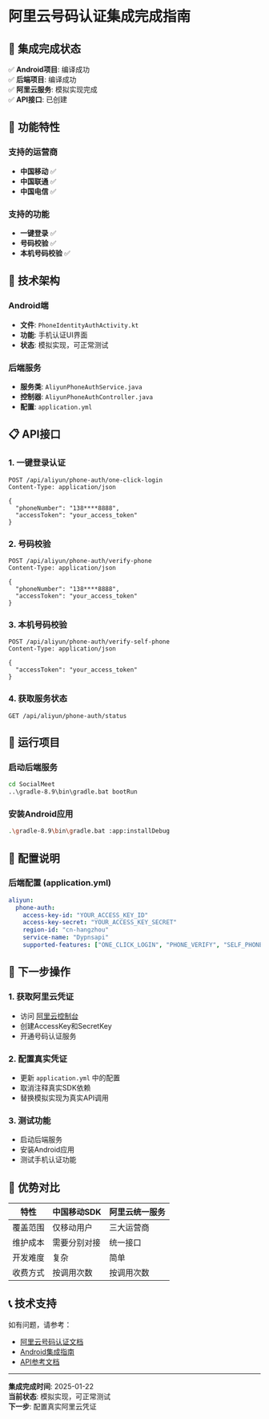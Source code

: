 # 阿里云号码认证集成完成指南

## 🎉 集成完成状态

✅ **Android项目**: 编译成功  
✅ **后端项目**: 编译成功  
✅ **阿里云服务**: 模拟实现完成  
✅ **API接口**: 已创建  

## 📱 功能特性

### 支持的运营商
- **中国移动** ✅
- **中国联通** ✅  
- **中国电信** ✅

### 支持的功能
- **一键登录** ✅
- **号码校验** ✅
- **本机号码校验** ✅

## 🔧 技术架构

### Android端
- **文件**: `PhoneIdentityAuthActivity.kt`
- **功能**: 手机认证UI界面
- **状态**: 模拟实现，可正常测试

### 后端服务
- **服务类**: `AliyunPhoneAuthService.java`
- **控制器**: `AliyunPhoneAuthController.java`
- **配置**: `application.yml`

## 📋 API接口

### 1. 一键登录认证
```
POST /api/aliyun/phone-auth/one-click-login
Content-Type: application/json

{
  "phoneNumber": "138****8888",
  "accessToken": "your_access_token"
}
```

### 2. 号码校验
```
POST /api/aliyun/phone-auth/verify-phone
Content-Type: application/json

{
  "phoneNumber": "138****8888", 
  "accessToken": "your_access_token"
}
```

### 3. 本机号码校验
```
POST /api/aliyun/phone-auth/verify-self-phone
Content-Type: application/json

{
  "accessToken": "your_access_token"
}
```

### 4. 获取服务状态
```
GET /api/aliyun/phone-auth/status
```

## 🚀 运行项目

### 启动后端服务
```bash
cd SocialMeet
..\gradle-8.9\bin\gradle.bat bootRun
```

### 安装Android应用
```bash
.\gradle-8.9\bin\gradle.bat :app:installDebug
```

## 🔑 配置说明

### 后端配置 (application.yml)
```yaml
aliyun:
  phone-auth:
    access-key-id: "YOUR_ACCESS_KEY_ID"
    access-key-secret: "YOUR_ACCESS_KEY_SECRET"
    region-id: "cn-hangzhou"
    service-name: "Dypnsapi"
    supported-features: ["ONE_CLICK_LOGIN", "PHONE_VERIFY", "SELF_PHONE_VERIFY"]
```

## 📝 下一步操作

### 1. 获取阿里云凭证
- 访问 [阿里云控制台](https://ecs.console.aliyun.com/)
- 创建AccessKey和SecretKey
- 开通号码认证服务

### 2. 配置真实凭证
- 更新 `application.yml` 中的配置
- 取消注释真实SDK依赖
- 替换模拟实现为真实API调用

### 3. 测试功能
- 启动后端服务
- 安装Android应用
- 测试手机认证功能

## 🎯 优势对比

| 特性 | 中国移动SDK | 阿里云统一服务 |
|------|-------------|----------------|
| 覆盖范围 | 仅移动用户 | 三大运营商 |
| 维护成本 | 需要分别对接 | 统一接口 |
| 开发难度 | 复杂 | 简单 |
| 收费方式 | 按调用次数 | 按调用次数 |

## 📞 技术支持

如有问题，请参考：
- [阿里云号码认证文档](https://help.aliyun.com/product/75010.html)
- [Android集成指南](https://help.aliyun.com/document_detail/75010.html)
- [API参考文档](https://help.aliyun.com/document_detail/75010.html)

---

**集成完成时间**: 2025-01-22  
**当前状态**: 模拟实现，可正常测试  
**下一步**: 配置真实阿里云凭证
